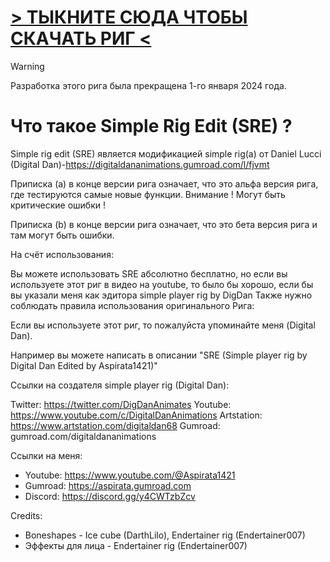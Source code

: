  # [> ТЫКНИТЕ СЮДА ЧТОБЫ СКАЧАТЬ РИГ <](https://github.com/Aspirata/Simple-Rig-Edit/releases/download/v2.0/Simple_edit_V2.0.blend)

> [!WARNING]
> Разработка этого рига была прекращена 1-го января 2024 года.

# Что такое Simple Rig Edit (SRE) ?

Simple rig edit (SRE) является модификацией simple rig(а) от Daniel Lucci (Digital Dan)-https://digitaldananimations.gumroad.com/l/fjvmt

Приписка (a) в конце версии рига означает, что это альфа версия рига, где тестируются самые новые функции. Внимание ! Могут быть критические ошибки !

Приписка (b) в конце версии рига означает, что это бета версия рига и там могут быть ошибки.

На счёт использования:

Вы можете использовать SRE абсолютно бесплатно, но если вы используете этот риг в видео на youtube, то было бы хорошо, если бы вы указали меня как эдитора simple player rig by DigDan
Также нужно соблюдать правила использования оригинального Рига:

Если вы используете этот риг, то пожалуйста упоминайте меня (Digital Dan).

Например вы можете написать в описании "SRE (Simple player rig by Digital Dan Edited by Aspirata1421)"

Ссылки на создателя simple player rig (Digital Dan):

Twitter: https://twitter.com/DigDanAnimates
Youtube: https://www.youtube.com/c/DigitalDanAnimations
Artstation: https://www.artstation.com/digitaldan68
Gumroad: gumroad.com/digitaldananimations

Ссылки на меня:
- Youtube: https://www.youtube.com/@Aspirata1421
- Gumroad: https://aspirata.gumroad.com
- Discord: https://discord.gg/y4CWTzbZcv

Credits:
- Boneshapes - Ice cube (DarthLilo), Endertainer rig (Endertainer007)
- Эффекты для лица - Endertainer rig (Endertainer007)